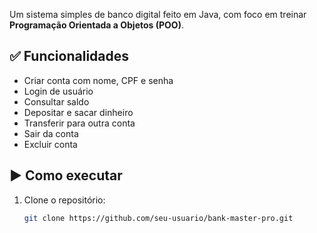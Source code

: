 Um sistema simples de banco digital feito em Java, com foco em treinar **Programação Orientada a Objetos (POO)**.

## ✅ Funcionalidades

- Criar conta com nome, CPF e senha
- Login de usuário
- Consultar saldo
- Depositar e sacar dinheiro
- Transferir para outra conta
- Sair da conta
- Excluir conta

## ▶️ Como executar

1. Clone o repositório:
   ```bash
   git clone https://github.com/seu-usuario/bank-master-pro.git
